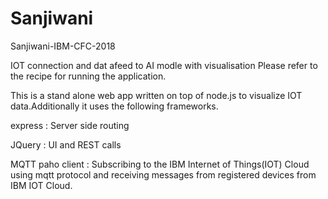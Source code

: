 # Sanjiwani
Sanjiwani-IBM-CFC-2018

IOT connection and dat afeed to AI modle with visualisation 
Please refer to the recipe for running the application.

This is a stand alone web app written on top of node.js to visualize IOT data.Additionally it uses the following frameworks.

express : Server side routing

JQuery : UI and REST calls

MQTT paho client : Subscribing to the IBM Internet of Things(IOT) Cloud using mqtt protocol and receiving messages from registered devices from IBM IOT Cloud.
